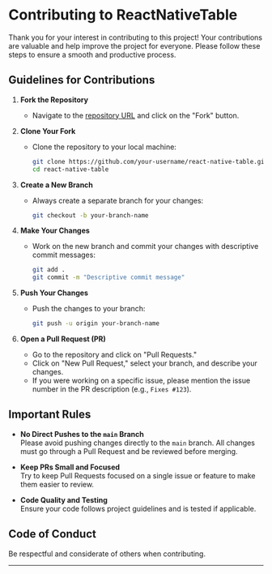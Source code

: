# Contributing to ReactNativeTable

Thank you for your interest in contributing to this project! Your contributions are valuable and help improve the project for everyone. Please follow these steps to ensure a smooth and productive process.

## Guidelines for Contributions

1. **Fork the Repository**

   - Navigate to the [repository URL](https://github.com/joharkhan99/react-native-table) and click on the "Fork" button.

2. **Clone Your Fork**

   - Clone the repository to your local machine:
     ```bash
     git clone https://github.com/your-username/react-native-table.git
     cd react-native-table
     ```

3. **Create a New Branch**

   - Always create a separate branch for your changes:
     ```bash
     git checkout -b your-branch-name
     ```

4. **Make Your Changes**

   - Work on the new branch and commit your changes with descriptive commit messages:
     ```bash
     git add .
     git commit -m "Descriptive commit message"
     ```

5. **Push Your Changes**

   - Push the changes to your branch:
     ```bash
     git push -u origin your-branch-name
     ```

6. **Open a Pull Request (PR)**
   - Go to the repository and click on "Pull Requests."
   - Click on "New Pull Request," select your branch, and describe your changes.
   - If you were working on a specific issue, please mention the issue number in the PR description (e.g., `Fixes #123`).

## Important Rules

- **No Direct Pushes to the `main` Branch**  
  Please avoid pushing changes directly to the `main` branch. All changes must go through a Pull Request and be reviewed before merging.

- **Keep PRs Small and Focused**  
  Try to keep Pull Requests focused on a single issue or feature to make them easier to review.

- **Code Quality and Testing**  
  Ensure your code follows project guidelines and is tested if applicable.

## Code of Conduct

Be respectful and considerate of others when contributing.

---
